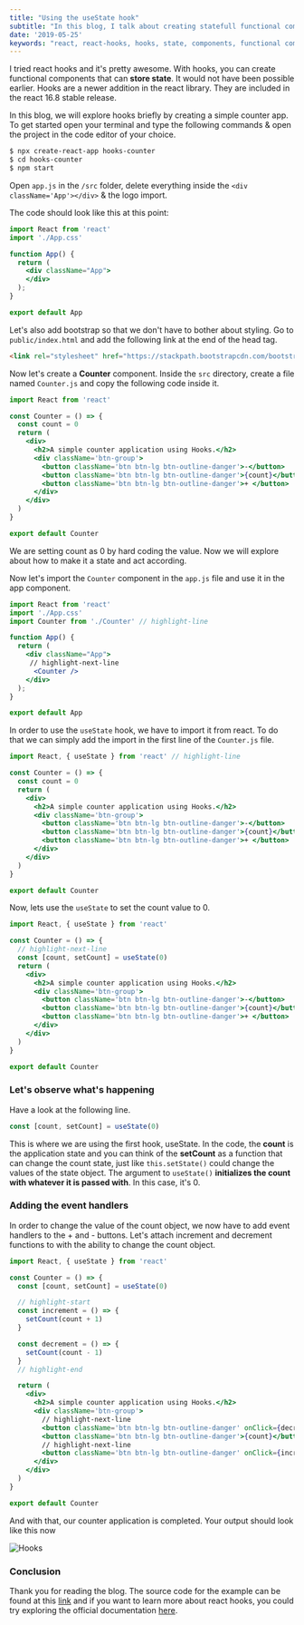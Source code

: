 ```yaml
---
title: "Using the useState hook"
subtitle: "In this blog, I talk about creating statefull functional components with hooks."
date: '2019-05-25'
keywords: "react, react-hooks, hooks, state, components, functional components, useState"
---
```


I tried react hooks and it's pretty awesome. With hooks, you can create functional components that can **store state**. It would not have been possible earlier. Hooks are a newer addition in the react library. They are included in the react 16.8 stable release.

In this blog, we will explore hooks briefly by creating a simple counter app. To get started open your terminal and type the following commands & open the project in the code editor of your choice.

```bash
$ npx create-react-app hooks-counter
$ cd hooks-counter
$ npm start
```

Open `app.js` in the `/src` folder, delete everything inside the `<div className='App'></div>` & the logo import.

The code should look like this at this point:
```jsx
import React from 'react'
import './App.css'

function App() {
  return (
    <div className="App">
    </div>
  );
}

export default App
```

Let's also add bootstrap so that we don't have to bother about styling. Go to `public/index.html` and add the following link at the end of the head tag.

```html
<link rel="stylesheet" href="https://stackpath.bootstrapcdn.com/bootstrap/4.3.1/css/bootstrap.min.css">
```

Now let's create a **Counter** component. Inside the `src` directory, create a file named `Counter.js` and copy the following code inside it.

```jsx
import React from 'react'

const Counter = () => {
  const count = 0
  return (
    <div>
      <h2>A simple counter application using Hooks.</h2>
      <div className='btn-group'>
        <button className='btn btn-lg btn-outline-danger'>-</button>
        <button className='btn btn-lg btn-outline-danger'>{count}</button>
        <button className='btn btn-lg btn-outline-danger'>+ </button>
      </div>
    </div>
  )
}

export default Counter
```

We are setting count as 0 by hard coding the value. Now we will explore about how to make it a state and act according.

Now let's import the `Counter` component in the `app.js` file and use it in the app component.

```jsx
import React from 'react'
import './App.css'
import Counter from './Counter' // highlight-line

function App() {
  return (
    <div className="App">
     // highlight-next-line
      <Counter />
    </div>
  );
}

export default App
```


In order to use the ` useState ` hook, we have to import it from react. To do that we can simply add the import in the first line of the ` Counter.js ` file.

```jsx
import React, { useState } from 'react' // highlight-line

const Counter = () => {
  const count = 0
  return (
    <div>
      <h2>A simple counter application using Hooks.</h2>
      <div className='btn-group'>
        <button className='btn btn-lg btn-outline-danger'>-</button>
        <button className='btn btn-lg btn-outline-danger'>{count}</button>
        <button className='btn btn-lg btn-outline-danger'>+ </button>
      </div>
    </div>
  )
}

export default Counter

```
Now, lets use the `useState` to set the count value to 0.

```jsx
import React, { useState } from 'react'

const Counter = () => {
  // highlight-next-line
  const [count, setCount] = useState(0)
  return (
    <div>
      <h2>A simple counter application using Hooks.</h2>
      <div className='btn-group'>
        <button className='btn btn-lg btn-outline-danger'>-</button>
        <button className='btn btn-lg btn-outline-danger'>{count}</button>
        <button className='btn btn-lg btn-outline-danger'>+ </button>
      </div>
    </div>
  )
}

export default Counter
```

### Let's observe what's happening
Have a look at the following line.
```jsx
const [count, setCount] = useState(0)
```

This is where we are using the first hook, useState. In the code, the **count** is the application state and you can think of the **setCount** as a function that can change the count state, just like `this.setState()` could change the values of the state object. The argument to `useState()` **initializes the count with whatever it is passed with**. In this case, it's 0.

### Adding the event handlers
In order to change the value of the count object, we now have to add event handlers to the + and - buttons. Let's attach increment and decrement functions to with the ability to change the count object.

```jsx
import React, { useState } from 'react'

const Counter = () => {
  const [count, setCount] = useState(0)

  // highlight-start
  const increment = () => {
    setCount(count + 1)
  }

  const decrement = () => {
    setCount(count - 1)
  }
  // highlight-end

  return (
    <div>
      <h2>A simple counter application using Hooks.</h2>
      <div className='btn-group'>
        // highlight-next-line
        <button className='btn btn-lg btn-outline-danger' onClick={decrement}>-</button>
        <button className='btn btn-lg btn-outline-danger'>{count}</button>
        // highlight-next-line
        <button className='btn btn-lg btn-outline-danger' onClick={increment}>+</button>
      </div>
    </div>
  )
}

export default Counter
```

And with that, our counter application is completed. Your output should look like this now

![Hooks](./images/hooks.png)
<br>
### Conclusion
Thank you for reading the blog. The source code for the example can be found at this [link](https://github.com/Prashant-Acharya/hooks-counter) and if you want to learn more about react hooks, you could try exploring the official documentation [here](https://reactjs.org/docs/hooks-intro.html). 